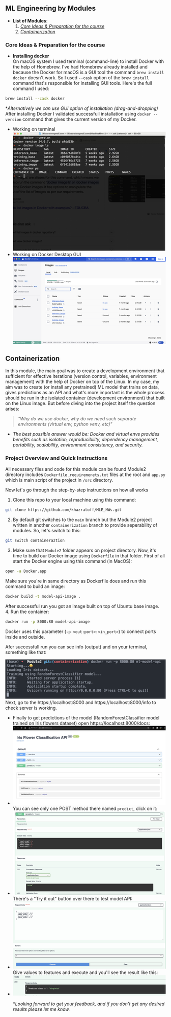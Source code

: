 ## ML Engineering by Modules
- **List of Modules**:
    1. [*Core Ideas & Preparation for the course*](#core-ideas)
    2. [*Containerization*](#container)


### <a name="core-ideas">Core Ideas & Preparation for the course</a>
- **Installing docker** <br>
On macOS system I used terminal (command-line) to install Docker with the help of Homebrew. I've had Homebrew already installed and because the Docker for macOS is a GUI tool the command `brew install docker` doesn't work. So I used `--cask` option of the `brew install` command that's responsible for installing GUI tools. Here's the full command I used:
```bash
brew install --cask docker
```
**Alternatively we can use GUI option of installation (drag-and-dropping)* <br>
After installing Docker I validated successfull installation using ```docker --version``` command that gives the current version of my Docker.
- Working on terminal![](Module1/docker_terminal.jpg)
- Working on Docker Desktop GUI![](Module1/docker_gui.jpg)
## <a name="container">Containerization</a>
In this module, the main goal was to create a development environment that sufficient for effective iterations (version control, variables, environment management) with the help of Docker on top of the Linux. In my case, my aim was to create (or install any pretrained) ML model that trains on data, gives predictions as an API and what's more important is the whole process should be run in the isolated container (development environment) that built on the Linux image.
But before diving into the project itself the question arises: 
> *"Why do we use docker, why do we need such separate environments (virtual env, python venv, etc)"*
- *The best possible answer would be: Docker and virtual envs provides benefits such as isolation, reproducibility, dependency management, portability, scalability, environment consistency, and security.* 
### Project Overview and Quick Instructions
All necessary files and code for this module can be found Module2 directory includes `Dockerfile` ,`requiremenets.txt` files at the root and `app.py` which is main script of the project in `/src` directory.
<p>Now let's go through the step-by-step instructions on how all works

1. Clone this repo to your local machine using this command: 

```bash
git clone https://github.com/khazratoff/MLE_HWs.git
```
2. By default  git switches to the `main` branch but the Module2 project written in another `containerization` branch to provide seperability of modules. So, let's switch to this:
```bash
git switch containeraztion
```
3. Make sure that `Module2` folder appears on project directory. Now, it's time to build our Docker image using `Dockerfile` in that folder. First of all start the Docker engine using this command (in MacOS):
```bash
open -a Docker.app
```
Make sure you're in same directory as Dockerfile does and run this command to build an image:
```bash
docker build -t model-api-image .
```
After successful run you got an image built on top of Ubuntu base image.<br>
4. Run the container:
```bash
docker run -p 8000:80 model-api-image 
```
Docker uses this parameter (`-p <out:port>:<in_port>`) to connect ports inside and outside.
<p>
Afer successfull run you can see info (output) and on your terminal, something like that:

![alt text](screenshots/m2_ter.png)
Next, go to the https://localhost:8000 and https://localhost:8000/info to check server is working.
- Finally to get predictions of the model (RandomForestClassifier model trained on Iris flowers dataset) open https://localhost:8000/docs:
- ![alt text](screenshots/m2_localhost_docs.jpg)
You can see only one POST method there named `predict`, click on it:
- ![alt text](screenshots/m2_localhost_docs2.jpg)
There's a "Try it out" button over there to test model API:
- ![alt text](screenshots/m2_localhost_docs3.jpg)
Give values to features and execute and you'll see the result like this:
- ![alt text](screenshots/m2_localhost_docs4.jpg)
<br><p>**Looking forward to get your feedback, and if you don't get any desired results please let me know.*
